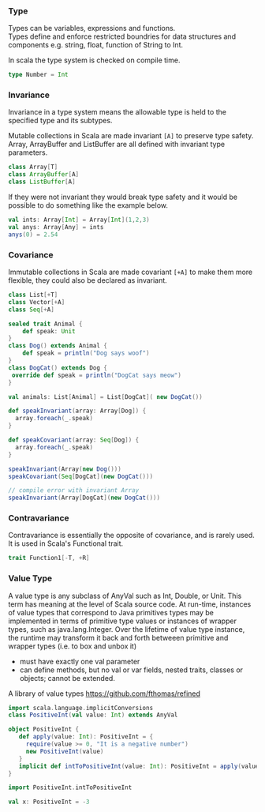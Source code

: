 ### Type
Types can be variables, expressions and functions.  
Types define and enforce restricted boundries for data structures and components e.g. string, float, function of String to Int.

In scala the type system is checked on compile time.  

```Scala
type Number = Int

```

### Invariance  
Invariance in a type system means the allowable type is held to the specified type and its subtypes.  

Mutable collections in Scala are made invariant `[A]` to preserve type safety. Array, ArrayBuffer and ListBuffer are all defined with invariant type parameters.
```Scala
class Array[T]
class ArrayBuffer[A]
class ListBuffer[A]
```

If they were not invariant they would break type safety and it would be possible to do something like the example below.  

```Scala
val ints: Array[Int] = Array[Int](1,2,3)
val anys: Array[Any] = ints
anys(0) = 2.54
```

### Covariance
Immutable collections in Scala are made covariant `[+A]` to make them more flexible, they could also be declared as invariant.  
```Scala
class List[+T]
class Vector[+A]
class Seq[+A]
```

```Scala
sealed trait Animal {
    def speak: Unit
}
class Dog() extends Animal {
    def speak = println("Dog says woof")
}
class DogCat() extends Dog {
 override def speak = println("DogCat says meow")
}

val animals: List[Animal] = List[DogCat]( new DogCat())

def speakInvariant(array: Array[Dog]) {
  array.foreach(_.speak)
}

def speakCovariant(array: Seq[Dog]) {
  array.foreach(_.speak)
}

speakInvariant(Array(new Dog()))
speakCovariant(Seq[DogCat](new DogCat())) 

// compile error with invariant Array
speakInvariant(Array[DogCat](new DogCat())) 
```

### Contravariance  
Contravariance is essentially the opposite of covariance, and is rarely used. 
It is used in Scala's Functional trait.

```Scala
trait Function1[-T, +R]

```

### Value Type 
A value type is any subclass of AnyVal such as Int, Double, or Unit. This term has meaning at the level of Scala source code. At run-time, instances of value types that correspond to Java primitives types may be implemented in terms of primitive type values or instances of wrapper types, such as java.lang.Integer. Over the lifetime of value type instance, the runtime may transform it back and forth betweeen primitive and wrapper types (i.e. to box and unbox it)

* must have exactly one val parameter  
* can define methods, but no val or var fields, nested traits, classes or objects;
cannot be extended.  

A library of value types 
https://github.com/fthomas/refined

```Scala
import scala.language.implicitConversions
class PositiveInt(val value: Int) extends AnyVal

object PositiveInt {
   def apply(value: Int): PositiveInt = {
     require(value >= 0, "It is a negative number")
     new PositiveInt(value)
   }
   implicit def intToPositiveInt(value: Int): PositiveInt = apply(value)
}

import PositiveInt.intToPositiveInt

val x: PositiveInt = -3
```
